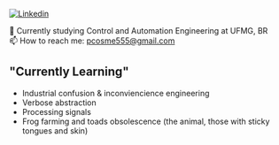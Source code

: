 [![Linkedin](https://img.shields.io/badge/LinkedIn-blue?style=for-the-badge&logo=linkedin&labelColor=blue&link=https://www.linkedin.com/in/pcosme/)](https://www.linkedin.com/in/pcosme/)

:school: Currently studying Control and Automation Engineering at UFMG, BR</br>
:mailbox: How to reach me: <a href="pcosme555@gmail.com">pcosme555@gmail.com</a>

<!-- | <a href="https://github.com/anuraghazra/github-readme-stats"><img align="center" src="https://github-readme-stats.vercel.app/api?username=PedroCosme&theme=github_dark&show_icons=true&hide_border=true" alt="Pedro's github stats" /></a> | <a href="https://github.com/anuraghazra/github-readme-stats"><img align="center" src="https://github-readme-stats.vercel.app/api/top-langs/?username=PedroCosme&theme=github_dark&layout=compact&hide_border=true" /></a> | -->

## "Currently Learning"
* Industrial confusion & inconviencience engineering
* Verbose abstraction
* Processing signals
* Frog farming and toads obsolescence (the animal, those with sticky tongues and skin)

<!--## Languages and Tools:
<div>
  <img width=50px src="https://raw.githubusercontent.com/github/explore/80688e429a7d4ef2fca1e82350fe8e3517d3494d/topics/python/python.png">&nbsp;
  <img width=50px src="https://upload.wikimedia.org/wikipedia/commons/thumb/3/38/Jupyter_logo.svg/1200px-Jupyter_logo.svg.png">&nbsp;
  <img width=50px src="https://raw.githubusercontent.com/github/explore/80688e429a7d4ef2fca1e82350fe8e3517d3494d/topics/javascript/javascript.png">&nbsp;
  <img width=50px src="https://upload.wikimedia.org/wikipedia/commons/1/18/C_Programming_Language.svg">&nbsp;
  <img width=50px src="https://upload.wikimedia.org/wikipedia/commons/thumb/1/18/ISO_C%2B%2B_Logo.svg/1822px-ISO_C%2B%2B_Logo.svg.png">&nbsp;
  <img width=50px src="https://rustacean.net/assets/rustacean-flat-happy.png">&nbsp;
  <img width=50px src="https://upload.wikimedia.org/wikipedia/commons/3/32/OpenCV_Logo_with_text_svg_version.svg">&nbsp;
  <img width=50px src="https://upload.wikimedia.org/wikipedia/commons/thumb/1/1b/R_logo.svg/2560px-R_logo.svg.png">&nbsp;
  <img width=50px src="https://upload.wikimedia.org/wikipedia/commons/thumb/4/4b/Bash_Logo_Colored.svg/1024px-Bash_Logo_Colored.svg.png">&nbsp;
  <img width=50px src="https://upload.wikimedia.org/wikipedia/commons/thumb/2/27/PHP-logo.svg/2560px-PHP-logo.svg.png">&nbsp;
  <img width=50px src="https://upload.wikimedia.org/wikipedia/commons/thumb/b/b0/NewTux.svg/800px-NewTux.svg.png">&nbsp;
</div>--!>

</br>
